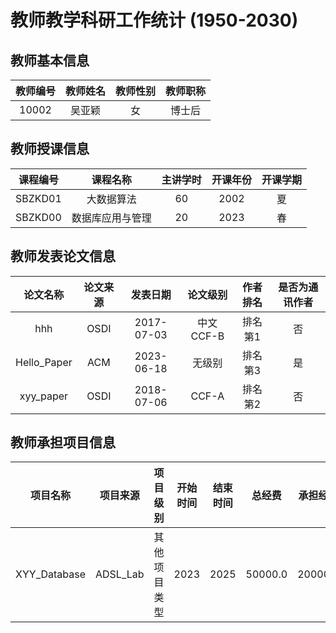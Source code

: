 # 教师教学科研工作统计 (1950-2030)
## 教师基本信息
| 教师编号 | 教师姓名 | 教师性别 | 教师职称 |
| :------: | :------: | :------: | :------: |
| 10002 | 吴亚颖 | 女 | 博士后 |
## 教师授课信息
| 课程编号 | 课程名称 | 主讲学时 | 开课年份 | 开课学期 |
| :------: | :------: | :--------: | :------: | :------: |
| SBZKD01 | 大数据算法 | 60 | 2002 | 夏 | 
| SBZKD00 | 数据库应用与管理 | 20 | 2023 | 春 | 
## 教师发表论文信息 
| 论文名称 | 论文来源 | 发表日期 | 论文级别 | 作者排名 | 是否为通讯作者 |
| :------: | :------: | :------: | :------: | :------: | :--------------: |
| hhh | OSDI | 2017-07-03 | 中文CCF-B | 排名第1 | 否 | 
| Hello_Paper | ACM | 2023-06-18 | 无级别 | 排名第3 | 是 | 
| xyy_paper | OSDI | 2018-07-06 | CCF-A | 排名第2 | 否 | 
## 教师承担项目信息 
| 项目名称 | 项目来源 | 项目级别 | 开始时间 | 结束时间 | 总经费 | 承担经费 |
| :------: | :------: | :------: | :------: | :------: | :------: | :----------: |
| XYY_Database | ADSL_Lab | 其他项目类型 | 2023 | 2025 | 50000.0 | 20000.0 |
